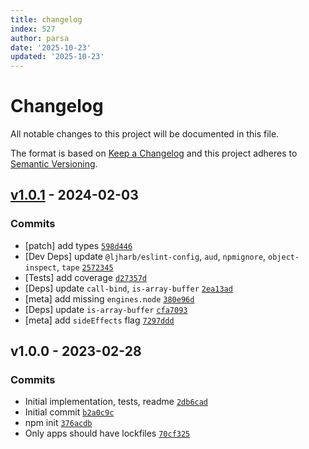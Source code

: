 ```yaml
---
title: changelog
index: 527
author: parsa
date: '2025-10-23'
updated: '2025-10-23'
---
```

# Changelog

All notable changes to this project will be documented in this file.

The format is based on [Keep a Changelog](https://keepachangelog.com/en/1.0.0/)
and this project adheres to [Semantic Versioning](https://semver.org/spec/v2.0.0.html).

## [v1.0.1](https://github.com/inspect-js/array-buffer-byte-length/compare/v1.0.0...v1.0.1) - 2024-02-03

### Commits

- [patch] add types [`598d446`](https://github.com/inspect-js/array-buffer-byte-length/commit/598d446f45c8f4246493b2a1fa2b32cd0c669602)
- [Dev Deps] update `@ljharb/eslint-config`, `aud`, `npmignore`, `object-inspect`, `tape` [`2572345`](https://github.com/inspect-js/array-buffer-byte-length/commit/257234593f576a7cbb1dce1b21d52abeb68db34d)
- [Tests] add coverage [`d27357d`](https://github.com/inspect-js/array-buffer-byte-length/commit/d27357de558c3272341e252c3acc010d38edeb0f)
- [Deps] update `call-bind`, `is-array-buffer` [`2ea13ad`](https://github.com/inspect-js/array-buffer-byte-length/commit/2ea13adc85b7d775d1649ac8e9469ac380cb3665)
- [meta] add missing `engines.node` [`380e96d`](https://github.com/inspect-js/array-buffer-byte-length/commit/380e96d1c91dd579df0261950b46b62d4fed7a23)
- [Deps] update `is-array-buffer` [`cfa7093`](https://github.com/inspect-js/array-buffer-byte-length/commit/cfa7093daaeeccbaa5228a22e6ec32a307d81549)
- [meta] add `sideEffects` flag [`7297ddd`](https://github.com/inspect-js/array-buffer-byte-length/commit/7297dddd40a8f310bb69726a7a6edfae6111b8de)

## v1.0.0 - 2023-02-28

### Commits

- Initial implementation, tests, readme [`2db6cad`](https://github.com/inspect-js/array-buffer-byte-length/commit/2db6cad79270ab1966f5ea80160abbcd4534c91d)
- Initial commit [`b2a0c9c`](https://github.com/inspect-js/array-buffer-byte-length/commit/b2a0c9c2246514b7999d331aad868c4f32326db7)
- npm init [`376acdb`](https://github.com/inspect-js/array-buffer-byte-length/commit/376acdbd4435cb1d4c31d107cacb3b86f2363aee)
- Only apps should have lockfiles [`70cf325`](https://github.com/inspect-js/array-buffer-byte-length/commit/70cf32526fc727d0d16a12d85a4bddea70075e31)

